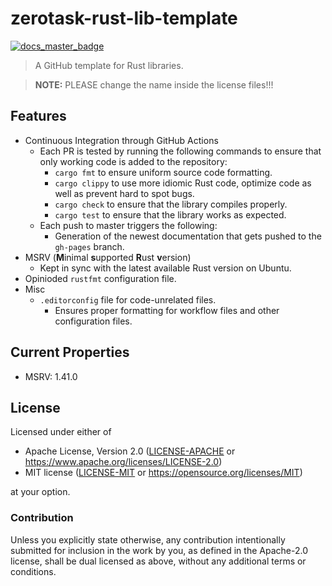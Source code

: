# zerotask-rust-lib-template

[![docs_master_badge]][docs_master_url]

> A GitHub template for Rust libraries.

> __NOTE:__ PLEASE change the name inside the license files!!!

## Features

- Continuous Integration through GitHub Actions
  - Each PR is tested by running the following commands to ensure that only working code is added to the repository:
    - `cargo fmt` to ensure uniform source code formatting.
    - `cargo clippy` to use more idiomic Rust code, optimize code as well as prevent hard to spot bugs.
    - `cargo check` to ensure that the library compiles properly.
    - `cargo test` to ensure that the library works as expected.
  - Each push to master triggers the following:
    - Generation of the newest documentation that gets pushed to the `gh-pages` branch.
- MSRV (**M**inimal **s**upported **R**ust **v**ersion)
  - Kept in sync with the latest available Rust version on Ubuntu.
- Opinioded `rustfmt` configuration file.
- Misc
  - `.editorconfig` file for code-unrelated files.
    - Ensures proper formatting for workflow files and other configuration files.

## Current Properties

- MSRV: 1.41.0

## License

Licensed under either of

- Apache License, Version 2.0 ([LICENSE-APACHE](LICENSE-APACHE) or
  https://www.apache.org/licenses/LICENSE-2.0)
- MIT license ([LICENSE-MIT](LICENSE-MIT) or https://opensource.org/licenses/MIT)

at your option.

### Contribution

Unless you explicitly state otherwise, any contribution intentionally submitted
for inclusion in the work by you, as defined in the Apache-2.0 license, shall be
dual licensed as above, without any additional terms or conditions.

[docs_master_badge]: https://img.shields.io/badge/docs.rs-master-green
[docs_master_url]: https://<username>.github.io/<reponame>
